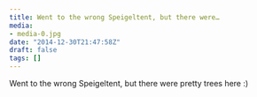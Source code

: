 ```yaml
---
title: Went to the wrong Speigeltent, but there were…
media:
- media-0.jpg
date: "2014-12-30T21:47:58Z"
draft: false
tags: []
---
```

Went to the wrong Speigeltent, but there were pretty trees here :\)
